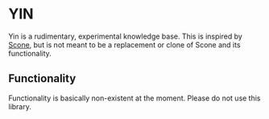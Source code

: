 # YIN

Yin is a rudimentary, experimental knowledge base. This is inspired by [Scone](https://github.com/sfahlman/scone), but is not meant to be a replacement or clone of Scone and its functionality.

## Functionality

Functionality is basically non-existent at the moment. Please do not use this library.
